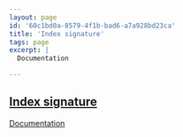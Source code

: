 ```yaml
---
layout: page
id: '60c1bd0a-8579-4f1b-bad6-a7a928bd23ca'
title: 'Index signature'
tags: page
excerpt: |
  Documentation

---
```

  
<h2 class="text-3xl font-semibold mb-4"><a href="/journals/Index signature">Index signature</a></h2>

<div class="space-y-2">
<div class="element-block ml-0"><div class="flex-1"><a class="text-indigo-400" href="https://www.typescriptlang.org/docs/handbook/2/objects.html#index-signatures" target="_blank" rel="">Documentation</a></div></div>
</div>
